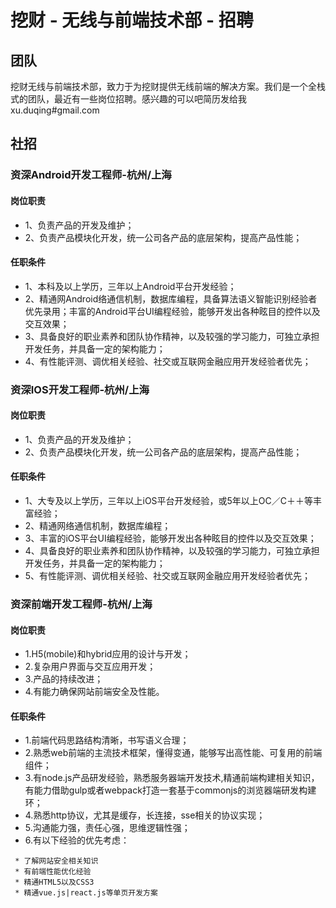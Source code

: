 # 挖财 - 无线与前端技术部 - 招聘

## 团队
挖财无线与前端技术部，致力于为挖财提供无线前端的解决方案。我们是一个全栈式的团队，最近有一些岗位招聘。感兴趣的可以吧简历发给我 xu.duqing#gmail.com

## 社招

### 资深Android开发工程师-杭州/上海

#### 岗位职责
- 1、负责产品的开发及维护；
- 2、负责产品模块化开发，统一公司各产品的底层架构，提高产品性能；

#### 任职条件
- 1、本科及以上学历，三年以上Android平台开发经验；
- 2、精通网Android络通信机制，数据库编程，具备算法语义智能识别经验者优先录用；丰富的Android平台UI编程经验，能够开发出各种眩目的控件以及交互效果；
- 3、具备良好的职业素养和团队协作精神，以及较强的学习能力，可独立承担开发任务，并具备一定的架构能力；
- 4、有性能评测、调优相关经验、社交或互联网金融应用开发经验者优先；

### 资深IOS开发工程师-杭州/上海

#### 岗位职责
- 1、负责产品的开发及维护；
- 2、负责产品模块化开发，统一公司各产品的底层架构，提高产品性能；

#### 任职条件
- 1、大专及以上学历，三年以上iOS平台开发经验，或5年以上OC／C＋＋等丰富经验；
- 2、精通网络通信机制，数据库编程；
- 3、丰富的iOS平台UI编程经验，能够开发出各种眩目的控件以及交互效果；
- 4、具备良好的职业素养和团队协作精神，以及较强的学习能力，可独立承担开发任务，并具备一定的架构能力；
- 5、有性能评测、调优相关经验、社交或互联网金融应用开发经验者优先；

### 资深前端开发工程师-杭州/上海

#### 岗位职责
- 1.H5(mobile)和hybrid应用的设计与开发；
- 2.复杂用户界面与交互应用开发；
- 3.产品的持续改进；
- 4.有能力确保网站前端安全及性能。

#### 任职条件
- 1.前端代码思路结构清晰，书写语义合理；
- 2.熟悉web前端的主流技术框架，懂得变通，能够写出高性能、可复用的前端组件；
- 3.有node.js产品研发经验，熟悉服务器端开发技术,精通前端构建相关知识，有能力借助gulp或者webpack打造一套基于commonjs的浏览器端研发构建环；
- 4.熟悉http协议，尤其是缓存，长连接，sse相关的协议实现；
- 5.沟通能力强，责任心强，思维逻辑性强；
- 6.有以下经验的优先考虑：

```
 * 了解网站安全相关知识
 * 有前端性能优化经验
 * 精通HTML5以及CSS3
 * 精通vue.js|react.js等单页开发方案
```
